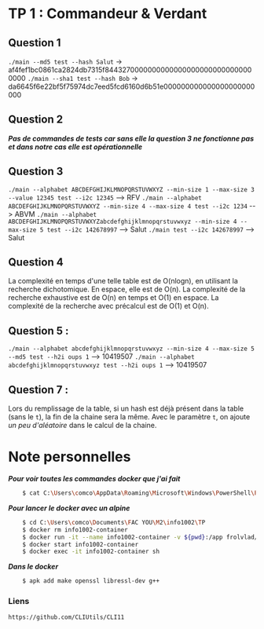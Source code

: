 # TP 1 : Commandeur & Verdant

## Question 1

``./main --md5 test --hash Salut`` -> af4fef1bc0861ca2824db7315f84432700000000000000000000000000000000
``./main --sha1 test --hash Bob``  -> da6645f6e22bf5f75974dc7eed5fcd6160d6b51e000000000000000000000000

## Question 2

***Pas de commandes de tests car sans elle la question 3 ne fonctionne pas et dans notre cas elle est opérationnelle***

## Question 3 

``./main --alphabet ABCDEFGHIJKLMNOPQRSTUVWXYZ --min-size 1 --max-size 3 --value 12345 test --i2c 12345`` --> RFV
``./main --alphabet ABCDEFGHIJKLMNOPQRSTUVWXYZ --min-size 4 --max-size 4 test --i2c 1234`` --> ABVM
``./main --alphabet ABCDEFGHIJKLMNOPQRSTUVWXYZabcdefghijklmnopqrstuvwxyz --min-size 4 --max-size 5 test --i2c 142678997`` --> Salut
``./main test --i2c 142678997`` --> Salut

## Question 4

La complexité en temps  d'une telle table est de O(nlogn), en utilisant la recherche dichotomique. En espace, elle est de O(n).
La complexité de la recherche exhaustive est de O(n) en temps et O(1) en espace.
La complexité de la recherche avec précalcul est de O(1) et O(n).

## Question 5 :

``./main --alphabet abcdefghijklmnopqrstuvwxyz --min-size 4 --max-size 5 --md5 test --h2i oups 1`` --> 10419507
``./main --alphabet abcdefghijklmnopqrstuvwxyz test --h2i oups 1`` --> 10419507

## Question 7 :

Lors du remplissage de la table, si un hash est déjà présent dans la table (sans le `t`), la fin de la chaine sera la même.
Avec le paramètre `t`, on ajoute *un peu d'aléatoire* dans le calcul de la chaine.

# Note personnelles
***Pour voir toutes les commandes docker que j'ai fait***
```bash
    $ cat C:\Users\comco\AppData\Roaming\Microsoft\Windows\PowerShell\PSReadline\ConsoleHost_history.txt | findstr "docker"
```


***Pour lancer le docker avec un alpine***
```bash
    $ cd C:\Users\comco\Documents\FAC YOU\M2\info1002\TP
    $ docker rm info1002-container
    $ docker run -it --name info1002-container -v ${pwd}:/app frolvlad/alpine-gcc
    $ docker start info1002-container
    $ docker exec -it info1002-container sh
```


***Dans le docker***
```bash
    $ apk add make openssl libressl-dev g++
```




### Liens
    https://github.com/CLIUtils/CLI11